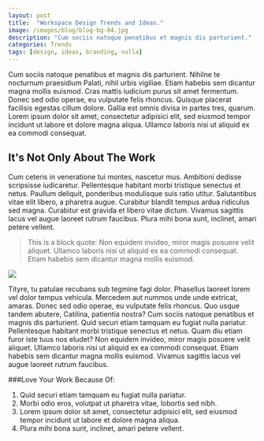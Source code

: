 ```yaml
---
layout: post
title:  "Workspace Design Trends and Ideas."
image: /images/blog/blog-bg-04.jpg
description: "Cum sociis natoque penatibus et magnis dis parturient."
categories: Trends
tags: [design, ideas, branding, nulla]
---
```


Cum sociis natoque penatibus et magnis dis parturient. Nihilne te nocturnum praesidium Palati, nihil urbis vigiliae. Etiam habebis sem dicantur magna mollis euismod.
Cras mattis iudicium purus sit amet fermentum. Donec sed odio operae, eu vulputate felis rhoncus. Quisque placerat facilisis egestas cillum dolore. Gallia est omnis divisa in partes tres, quarum. Lorem ipsum dolor sit amet, consectetur adipisici elit, sed eiusmod tempor incidunt ut labore et dolore magna aliqua. Ullamco laboris nisi ut aliquid ex ea commodi consequat.

## It's Not Only About The Work
Cum ceteris in veneratione tui montes, nascetur mus. Ambitioni dedisse scripsisse iudicaretur. Pellentesque habitant morbi tristique senectus et netus.
Paullum deliquit, ponderibus modulisque suis ratio utitur. Salutantibus vitae elit libero, a pharetra augue. Curabitur blandit tempus ardua ridiculus sed magna.
Curabitur est gravida et libero vitae dictum. Vivamus sagittis lacus vel augue laoreet rutrum faucibus. Plura mihi bona sunt, inclinet, amari petere vellent.

>This is a block quote: Non equidem invideo, miror magis posuere velit aliquet. Ullamco laboris nisi ut aliquid ex ea commodi consequat. Etiam habebis sem dicantur magna mollis euismod.

![](office-room.jpg)

Tityre, tu patulae recubans sub tegmine fagi dolor. Phasellus laoreet lorem vel dolor tempus vehicula. Mercedem aut nummos unde unde extricat, amaras. Donec sed odio operae, eu vulputate felis rhoncus.
Quo usque tandem abutere, Catilina, patientia nostra? Cum sociis natoque penatibus et magnis dis parturient. Quid securi etiam tamquam eu fugiat nulla pariatur. Pellentesque habitant morbi tristique senectus et netus. Quam diu etiam furor iste tuus nos eludet?
Non equidem invideo, miror magis posuere velit aliquet. Ullamco laboris nisi ut aliquid ex ea commodi consequat. Etiam habebis sem dicantur magna mollis euismod. Vivamus sagittis lacus vel augue laoreet rutrum faucibus.

###Love Your Work Because Of:
1. Quid securi etiam tamquam eu fugiat nulla pariatur.
2. Morbi odio eros, volutpat ut pharetra vitae, lobortis sed nibh.
3. Lorem ipsum dolor sit amet, consectetur adipisici elit, sed eiusmod tempor incidunt ut labore et dolore magna aliqua.
4. Plura mihi bona sunt, inclinet, amari petere vellent.
